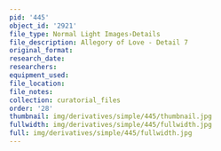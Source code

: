 ```yaml
---
pid: '445'
object_id: '2921'
file_type: Normal Light Images›Details
file_description: Allegory of Love - Detail 7
original_format:
research_date:
researchers:
equipment_used:
file_location:
file_notes:
collection: curatorial_files
order: '28'
thumbnail: img/derivatives/simple/445/thumbnail.jpg
fullwidth: img/derivatives/simple/445/fullwidth.jpg
full: img/derivatives/simple/445/fullwidth.jpg
---
```

